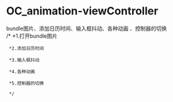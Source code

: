 # OC_animation-viewController
bundle图片、添加日历时间、输入框抖动、各种动画 、控制器的切换  
    /*
     *1.打开bundle图片
     
     *2.添加日历时间
     
     *3.输入框抖动
     
     *4.各种动画
     
     *5.控制器的切换
     
     */
